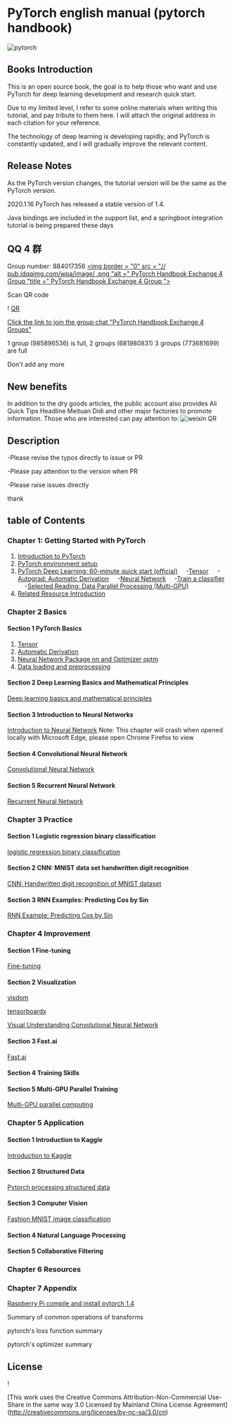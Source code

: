 # PyTorch english manual (pytorch handbook)
![pytorch](https://raw.githubusercontent.com/pytorch/pytorch/master/docs/source/_static/img/pytorch-logo-dark.png)

## Books Introduction
This is an open source book, the goal is to help those who want and use PyTorch for deep learning development and research quick start.

Due to my limited level, I refer to some online materials when writing this tutorial, and pay tribute to them here. I will attach the original address in each citation for your reference.

The technology of deep learning is developing rapidly, and PyTorch is constantly updated, and I will gradually improve the relevant content.

## Release Notes
As the PyTorch version changes, the tutorial version will be the same as the PyTorch version.

2020.1.16 PyTorch has released a stable version of 1.4.

Java bindings are included in the support list, and a springboot integration tutorial is being prepared these days





## QQ 4 群

Group number: 884017356
<a target="_blank" href="//shang.qq.com/wpa/qunwpa?idkey=2779cfbc9937dac6d2a7915b91b26e6425143f07b5e45ba5b2b04d10350a20eb"> <img border = "0" src = "// pub.idqqimg.com/wpa/image/ .png "alt =" PyTorch Handbook Exchange 4 Group "title =" PyTorch Handbook Exchange 4 Group "> </a>

Scan QR code

! [QR](Pytorch-Handbook-4.png)

[Click the link to join the group chat "PyTorch Handbook Exchange 4 Groups"](//shang.qq.com/wpa/qunwpa?idkey=2779cfbc9937dac6d2a7915b91b26e6425143f07b5e45ba5b2b04d10350a20eb)

1 group (985896536) is full, 2 groups (681980831) 3 groups (773681699) are full

Don't add any more

## New benefits

In addition to the dry goods articles, the public account also provides Ali Quick Tips Headline Meituan Didi and other major factories to promote information. Those who are interested can pay attention to:
![weixin QR](deephub.jpg)



## Description

-Please revise the typos directly to issue or PR

-Please pay attention to the version when PR

-Please raise issues directly

thank

## table of Contents

### Chapter 1: Getting Started with PyTorch

1. [Introduction to PyTorch](chapter1/1.1-pytorch-introduction.md)
2. [PyTorch environment setup](chapter1/1.2-pytorch-installation.md)
3. [PyTorch Deep Learning: 60-minute quick start (official)](chapter1/1.3-deep-learning-with-pytorch-60-minute-blitz.md)
    -[Tensor](chapter1/1_tensor_tutorial.ipynb)
    -[Autograd: Automatic Derivation](chapter1/2_autograd_tutorial.ipynb)
    -[Neural Network](chapter1/3_neural_networks_tutorial.ipynb)
    -[Train a classifier](chapter1/4_cifar10_tutorial.ipynb)
    -[Selected Reading: Data Parallel Processing (Multi-GPU)](chapter1/5_data_parallel_tutorial.ipynb)
4. [Related Resource Introduction](chapter1/1.4-pytorch-resource.md)

### Chapter 2 Basics
#### Section 1 PyTorch Basics
1. [Tensor](chapter2/2.1.1.pytorch-basics-tensor.ipynb)
2. [Automatic Derivation](chapter2/2.1.2-pytorch-basics-autograd.ipynb)
3. [Neural Network Package nn and Optimizer optm](chapter2/2.1.3-pytorch-basics-nerual-network.ipynb)
4. [Data loading and preprocessing](chapter2/2.1.4-pytorch-basics-data-loader.ipynb)
#### Section 2 Deep Learning Basics and Mathematical Principles

[Deep learning basics and mathematical principles](chapter2/2.2-deep-learning-basic-mathematics.ipynb)

#### Section 3 Introduction to Neural Networks

[Introduction to Neural Network](chapter2/2.3-deep-learning-neural-network-introduction.ipynb) Note: This chapter will crash when opened locally with Microsoft Edge, please open Chrome Firefox to view

#### Section 4 Convolutional Neural Network

[Convolutional Neural Network](chapter2/2.4-cnn.ipynb)

#### Section 5 Recurrent Neural Network

[Recurrent Neural Network](chapter2/2.5-rnn.ipynb)

### Chapter 3 Practice
#### Section 1 Logistic regression binary classification

[logistic regression binary classification](chapter3/3.1-logistic-regression.ipynb)


#### Section 2 CNN: MNIST data set handwritten digit recognition

[CNN: Handwritten digit recognition of MNIST dataset](chapter3/3.2-mnist.ipynb)

#### Section 3 RNN Examples: Predicting Cos by Sin

[RNN Example: Predicting Cos by Sin](chapter3/3.3-rnn.ipynb)

### Chapter 4 Improvement
#### Section 1 Fine-tuning

[Fine-tuning](chapter4/4.1-fine-tuning.ipynb)

#### Section 2 Visualization

[visdom](chapter4/4.2.1-visdom.ipynb)

[tensorboardx](chapter4/4.2.2-tensorboardx.ipynb)

[Visual Understanding Convolutional Neural Network](chapter4/4.2.3-cnn-visualizing.ipynb)

#### Section 3 Fast.ai
[Fast.ai](chapter4/4.3-fastai.ipynb)
#### Section 4 Training Skills

#### Section 5 Multi-GPU Parallel Training
[Multi-GPU parallel computing](chapter4/4.5-multiply-gpu-parallel-training.ipynb)

### Chapter 5 Application
#### Section 1 Introduction to Kaggle
[Introduction to Kaggle](chapter5/5.1-kaggle.md)
#### Section 2 Structured Data
[Pytorch processing structured data](chapter5/5.2-Structured-Data.ipynb)
#### Section 3 Computer Vision
[Fashion MNIST image classification](chapter5/5.3-Fashion-MNIST.ipynb)
#### Section 4 Natural Language Processing
#### Section 5 Collaborative Filtering

### Chapter 6 Resources


### Chapter 7 Appendix

[Raspberry Pi compile and install pytorch 1.4](pi/)

Summary of common operations of transforms

pytorch's loss function summary

pytorch's optimizer summary

## License

! [](https://i.creativecommons.org/l/by-nc-sa/3.0/88x31.png)

[This work uses the Creative Commons Attribution-Non-Commercial Use-Share in the same way 3.0 Licensed by Mainland China License Agreement] (http://creativecommons.org/licenses/by-nc-sa/3.0/cn)
